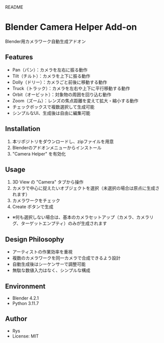 README

# Blender Camera Helper Add-on
Blender用カメラワーク自動生成アドオン

## Features
- Pan（パン）：カメラを左右に振る動作
- Tilt（チルト）：カメラを上下に振る動作
- Dolly（ドリー）：カメラごと前後に移動する動作
- Truck（トラック）：カメラを左右や上下に平行移動する動作
- Orbit（オービット）：対象物の周囲を回り込む動作
- Zoom（ズーム）：レンズの焦点距離を変えて拡大・縮小する動作
- チェックボックスで複数選択して生成可能
- シンプルなUI、生成後は自由に編集可能

## Installation
1. 本リポジトリをダウンロードし、zipファイルを用意
2. Blenderのアドオンメニューからインストール
3. "Camera Helper" を有効化

## Usage
1. 3D View の "Camera" タブから操作
2. カメラで中心に捉えたいオブジェクトを選択（未選択の場合は原点に生成されます）
3. カメラワークをチェック
4. Create ボタンで生成
 - ※何も選択しない場合は、基本のカメラセットアップ（カメラ、カメラリグ、ターゲットエンプティ）のみが生成されます

## Design Philosophy
- アーティストの作業効率を重視
- 複数のカメラワークを同一カメラで合成できるよう設計
- 自動生成後はシーケンサーで調整可能
- 無駄な数値入力はなく、シンプルな構成

## Environment
- Blender 4.2.1
- Python 3.11.7

## Author
- Rys
- License: MIT